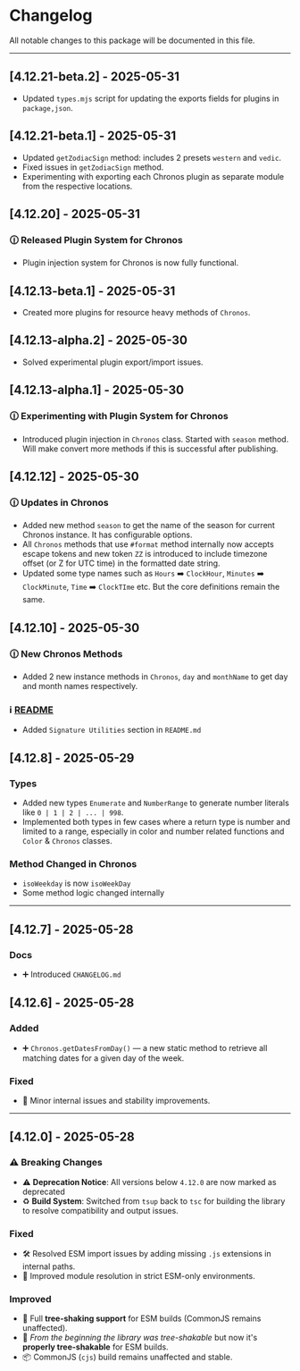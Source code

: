 # Changelog

<!-- markdownlint-disable-file MD024 -->

All notable changes to this package will be documented in this file.

---

## [4.12.21-beta.2] - 2025-05-31

- Updated `types.mjs` script for updating the exports fields for plugins in `package,json`.

## [4.12.21-beta.1] - 2025-05-31

- Updated `getZodiacSign` method: includes 2 presets `western` and `vedic`.
- Fixed issues in `getZodiacSign` method.
- Experimenting with exporting each Chronos plugin as separate module from the respective locations.

## [4.12.20] - 2025-05-31

### 🕧 Released Plugin System for Chronos

- Plugin injection system for Chronos is now fully functional.

## [4.12.13-beta.1] - 2025-05-31

- Created more plugins for resource heavy methods of `Chronos`.

## [4.12.13-alpha.2] - 2025-05-30

- Solved experimental plugin export/import issues.

## [4.12.13-alpha.1] - 2025-05-30

### 🕧 Experimenting with Plugin System for Chronos

- Introduced plugin injection in `Chronos` class. Started with `season` method. Will make convert more methods if this is successful after publishing.

## [4.12.12] - 2025-05-30

### 🕧 Updates in Chronos

- Added new method `season` to get the name of the season for current Chronos instance. It has configurable options.
- All `Chronos` methods that use `#format` method internally now accepts escape tokens and new token `ZZ` is introduced to include timezone offset (or Z for UTC time) in the formatted date string.
- Updated some type names such as `Hours` ➡️ `ClockHour`, `Minutes` ➡️ `ClockMinute`, `Time` ➡️ `ClockTIme` etc. But the core definitions remain the same.

## [4.12.10] - 2025-05-30

### 🕧 New Chronos Methods

- Added 2 new instance methods in `Chronos`, `day` and `monthName` to get day and month names respectively.

### ℹ️ [README](README.md)

- Added `Signature Utilities` section in `README.md`

## [4.12.8] - 2025-05-29

### Types

- Added new types `Enumerate` and `NumberRange` to generate number literals like `0 | 1 | 2 | ... | 998`.
- Implemented both types in few cases where a return type is number and limited to a range, especially in color and number related functions and `Color` & `Chronos` classes.

### Method Changed in Chronos

- `isoWeekday` is now `isoWeekDay`
- Some method logic changed internally

---

## [4.12.7] - 2025-05-28

### Docs

- ➕ Introduced `CHANGELOG.md`

## [4.12.6] - 2025-05-28

### Added

- ➕ `Chronos.getDatesFromDay()` — a new static method to retrieve all matching dates for a given day of the week.

### Fixed

- 🐛 Minor internal issues and stability improvements.

---

## [4.12.0] - 2025-05-28

### ⚠️ Breaking Changes

- ⚠️ **Deprecation Notice**: All versions below `4.12.0` are now marked as deprecated
- ♻️ **Build System**: Switched from `tsup` back to `tsc` for building the library to resolve compatibility and output issues.

### Fixed

- 🛠️ Resolved ESM import issues by adding missing `.js` extensions in internal paths.
- 🧩 Improved module resolution in strict ESM-only environments.

### Improved

- 🌲 Full **tree-shaking support** for ESM builds (CommonJS remains unaffected).
- 🌲 _From the beginning the library was tree-shakable_ but now it's **properly tree-shakable** for ESM builds.
- 📦 CommonJS (`cjs`) build remains unaffected and stable.
